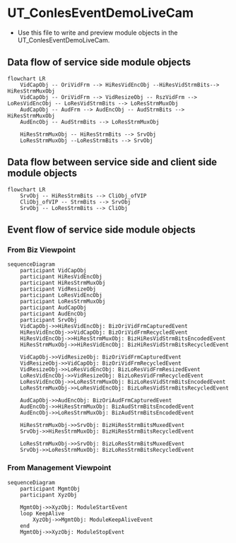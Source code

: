 # UT_ConlesEventDemoLiveCam

* Use this file to write and preview module objects in the UT_ConlesEventDemoLiveCam.

## Data flow of service side module objects

```mermaid
flowchart LR
    VidCapObj -- OriVidFrm --> HiResVidEncObj --HiResVidStrmBits--> HiResStrmMuxObj
    VidCapObj -- OriVidFrm --> VidResizeObj -- RszVidFrm --> LoResVidEncObj -- LoResVidStrmBits --> LoResStrmMuxObj
    AudCapObj -- AudFrm --> AudEncObj -- AudStrmBits --> HiResStrmMuxObj
    AudEncObj -- AudStrmBits --> LoResStrmMuxObj

    HiResStrmMuxObj -- HiResStrmBits --> SrvObj
    LoResStrmMuxObj --LoResStrmBits --> SrvObj
```

## Data flow between service side and client side module objects

```mermaid
flowchart LR
    SrvObj -- HiResStrmBits --> CliObj_ofVIP
    CliObj_ofVIP -- StrmBits --> SrvObj
    SrvObj -- LoResStrmBits --> CliObj
```

## Event flow of service side module objects

### From Biz Viewpoint

```mermaid
sequenceDiagram
    participant VidCapObj
    participant HiResVidEncObj
    participant HiResStrmMuxObj
    participant VidResizeObj
    participant LoResVidEncObj
    participant LoResStrmMuxObj
    participant AudCapObj
    participant AudEncObj
    participant SrvObj
    VidCapObj->>HiResVidEncObj: BizOriVidFrmCapturedEvent
    HiResVidEncObj->>VidCapObj: BizOriVidFrmRecycledEvent
    HiResVidEncObj->>HiResStrmMuxObj: BizHiResVidStrmBitsEncodedEvent
    HiResStrmMuxObj->>HiResVidEncObj: BizHiResVidStrmBitsRecycledEvent
    
    VidCapObj->>VidResizeObj: BizOriVidFrmCapturedEvent
    VidResizeObj->>VidCapObj: BizOriVidFrmRecycledEvent
    VidResizeObj->>LoResVidEncObj: BizLoResVidFrmResizedEvent
    LoResVidEncObj->>VidResizeObj: BizLoResVidFrmRecycledEvent
    LoResVidEncObj->>LoResStrmMuxObj: BizLoResVidStrmBitsEncodedEvent
    LoResStrmMuxObj->>LoResVidEncObj: BizLoResVidStrmBitsRecycledEvent
    
    AudCapObj->>AudEncObj: BizOriAudFrmCapturedEvent
    AudEncObj->>HiResStrmMuxObj: BizAudStrmBitsEncodedEvent
    AudEncObj->>LoResStrmMuxObj: BizAudStrmBitsEncodedEvent

    HiResStrmMuxObj->>SrvObj: BizHiResStrmBitsMuxedEvent
    SrvObj->>HiResStrmMuxObj: BizHiResStrmBitsRecycledEvent

    LoResStrmMuxObj->>SrvObj: BizLoResStrmBitsMuxedEvent
    SrvObj->>LoResStrmMuxObj: BizLoResStrmBitsRecycledEvent
```

### From Management Viewpoint

```mermaid
sequenceDiagram
    participant MgmtObj
    participant XyzObj
    
    MgmtObj->>XyzObj: ModuleStartEvent
    loop KeepAlive
        XyzObj->>MgmtObj: ModuleKeepAliveEvent
    end
    MgmtObj->>XyzObj: ModuleStopEvent
```
